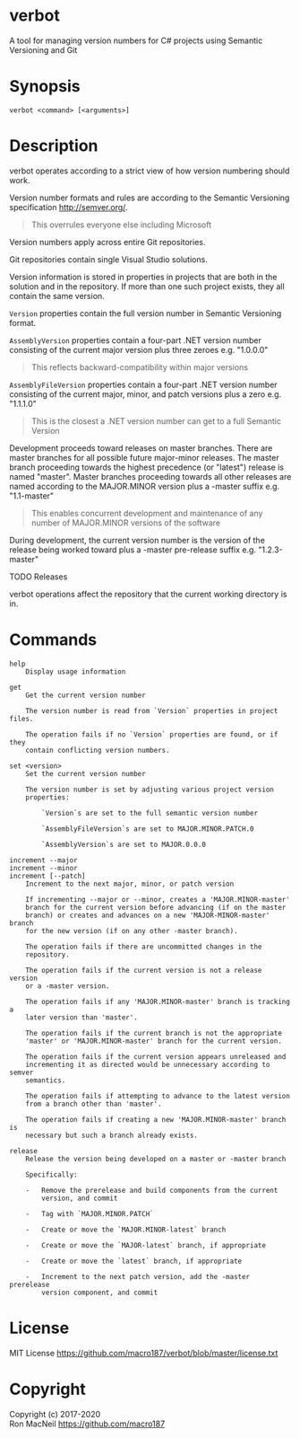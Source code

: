 verbot
======

A tool for managing version numbers for C# projects using Semantic Versioning
and Git



Synopsis
========

```
verbot <command> [<arguments>]
```



Description
===========

verbot operates according to a strict view of how version numbering should
work.

Version number formats and rules are according to the Semantic Versioning
specification <http://semver.org/>.

>   This overrules everyone else including Microsoft

Version numbers apply across entire Git repositories.

Git repositories contain single Visual Studio solutions.

Version information is stored in properties in projects that are both in the
solution and in the repository.  If more than one such project exists, they
all contain the same version.

`Version` properties contain the full version number in Semantic Versioning
format.

`AssemblyVersion` properties contain a four-part .NET version number
consisting of the current major version plus three zeroes e.g. "1.0.0.0"

>   This reflects backward-compatibility within major versions

`AssemblyFileVersion` properties contain a four-part .NET version number
consisting of the current major, minor, and patch versions plus a zero e.g.
"1.1.1.0"

>   This is the closest a .NET version number can get to a full Semantic
>   Version

Development proceeds toward releases on master branches.  There are master
branches for all possible future major-minor releases.  The master branch
proceeding towards the highest precedence (or "latest") release is named
"master".  Master branches proceeding towards all other releases are named
according to the MAJOR.MINOR version plus a -master suffix e.g.  "1.1-master"

>   This enables concurrent development and maintenance of any number of
>   MAJOR.MINOR versions of the software

During development, the current version number is the version of the release
being worked toward plus a -master pre-release suffix e.g.  "1.2.3-master"

TODO Releases

verbot operations affect the repository that the current working directory is
in.



Commands
========

```
help
    Display usage information

get
    Get the current version number

    The version number is read from `Version` properties in project files.

    The operation fails if no `Version` properties are found, or if they
    contain conflicting version numbers.

set <version>
    Set the current version number

    The version number is set by adjusting various project version
    properties:

        `Version`s are set to the full semantic version number

        `AssemblyFileVersion`s are set to MAJOR.MINOR.PATCH.0

        `AssemblyVersion`s are set to MAJOR.0.0.0

increment --major
increment --minor
increment [--patch]
    Increment to the next major, minor, or patch version

    If incrementing --major or --minor, creates a 'MAJOR.MINOR-master'
    branch for the current version before advancing (if on the master
    branch) or creates and advances on a new 'MAJOR-MINOR-master' branch
    for the new version (if on any other -master branch).

    The operation fails if there are uncommitted changes in the
    repository.

    The operation fails if the current version is not a release version
    or a -master version.

    The operation fails if any 'MAJOR.MINOR-master' branch is tracking a
    later version than 'master'.

    The operation fails if the current branch is not the appropriate
    'master' or 'MAJOR.MINOR-master' branch for the current version.

    The operation fails if the current version appears unreleased and
    incrementing it as directed would be unnecessary according to semver
    semantics.

    The operation fails if attempting to advance to the latest version
    from a branch other than 'master'.

    The operation fails if creating a new 'MAJOR.MINOR-master' branch is
    necessary but such a branch already exists.

release
    Release the version being developed on a master or -master branch

    Specifically:

    -   Remove the prerelease and build components from the current
        version, and commit

    -   Tag with `MAJOR.MINOR.PATCH`

    -   Create or move the `MAJOR.MINOR-latest` branch

    -   Create or move the `MAJOR-latest` branch, if appropriate

    -   Create or move the `latest` branch, if appropriate

    -   Increment to the next patch version, add the -master prerelease
        version component, and commit
```



License
=======

MIT License <https://github.com/macro187/verbot/blob/master/license.txt>



Copyright
=========

Copyright (c) 2017-2020  
Ron MacNeil <https://github.com/macro187>


